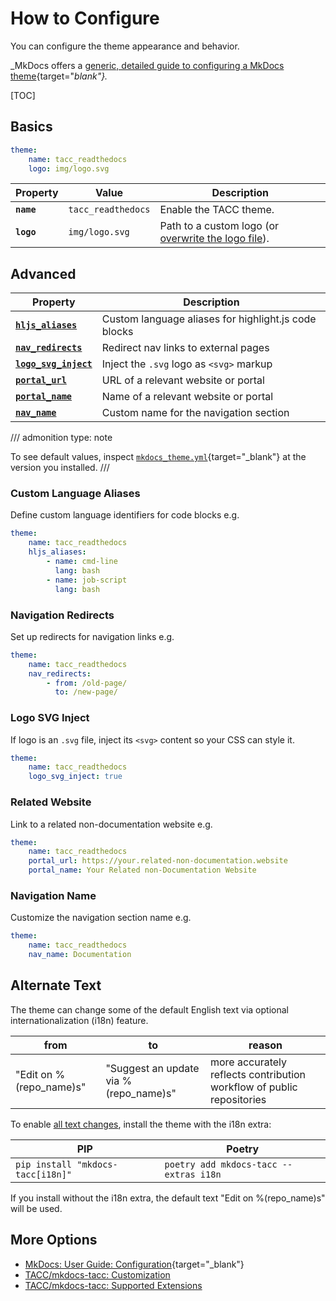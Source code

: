 # How to Configure

You can configure the theme appearance and behavior.

_MkDocs offers a [generic, detailed guide to configuring a MkDocs theme](https://www.mkdocs.org/user-guide/configuration/){target="_blank"}._

[TOC]

<style id="table-style">
    table:not(#alternate-text ~ *) td:first-child { font-weight: bold; }
</style>

## Basics

```yaml
theme:
    name: tacc_readthedocs
    logo: img/logo.svg
```

| Property | Value | Description |
| - | - | - |
| `name` | `tacc_readthedocs` | Enable the TACC theme. |
| `logo` | `img/logo.svg` | Path to a custom logo (or [overwrite the logo file](./customize.md#templates-assets)). |

## Advanced

| Property | Description |
| - | - |
| [`hljs_aliases`](#custom-language-aliases) | Custom language aliases for highlight.js code blocks |
| [`nav_redirects`](#navigation-redirects) | Redirect nav links to external pages |
| [`logo_svg_inject`](#logo-svg-inject) | Inject the `.svg` logo as `<svg>` markup |
| [`portal_url`](#related-website) | URL of a relevant website or portal |
| [`portal_name`](#related-website) | Name of a relevant website or portal |
| [`nav_name`](#navigation-name) | Custom name for the navigation section |

/// admonition
    type: note

To see default values, inspect [`mkdocs_theme.yml`](https://github.com/TACC/mkdocs-tacc/blob/main/mkdocs_tacc/tacc_readthedocs/mkdocs_theme.yml){target="_blank"} at the version you installed.
///

### Custom Language Aliases

Define custom language identifiers for code blocks e.g.

```yaml
theme:
    name: tacc_readthedocs
    hljs_aliases:
        - name: cmd-line
          lang: bash
        - name: job-script
          lang: bash
```

### Navigation Redirects

Set up redirects for navigation links e.g.

```yaml
theme:
    name: tacc_readthedocs
    nav_redirects:
        - from: /old-page/
          to: /new-page/
```

### Logo SVG Inject

If logo is an `.svg` file, inject its `<svg>` content so your CSS can style it.

```yaml
theme:
    name: tacc_readthedocs
    logo_svg_inject: true
```

### Related Website

Link to a related non-documentation website e.g.

```yaml
theme:
    name: tacc_readthedocs
    portal_url: https://your.related-non-documentation.website
    portal_name: Your Related non-Documentation Website
```

### Navigation Name

Customize the navigation section name e.g.

```yaml
theme:
    name: tacc_readthedocs
    nav_name: Documentation
```

## Alternate Text

The theme can change some of the default English text via optional internationalization (i18n) feature.

| from | to | reason |
| - | - | - |
| "Edit on %(repo_name)s" | "Suggest an update via %(repo_name)s" | more accurately reflects contribution workflow of public repositories |

To enable [all text changes](https://github.com/TACC/mkdocs-tacc/main/tacc_readthedocs/locales/en/LC_MESSAGES/messages.po), install the theme with the i18n extra:

| PIP | Poetry |
| - | - |
| `pip install "mkdocs-tacc[i18n]"` | `poetry add mkdocs-tacc --extras i18n` |

If you install without the i18n extra, the default text "Edit on %(repo_name)s" will be used.

## More Options

- [MkDocs: User Guide: Configuration](https://www.mkdocs.org/user-guide/configuration/){target="_blank"}
- [TACC/mkdocs-tacc: Customization](customize.md)
- [TACC/mkdocs-tacc: Supported Extensions](extensions.md)
